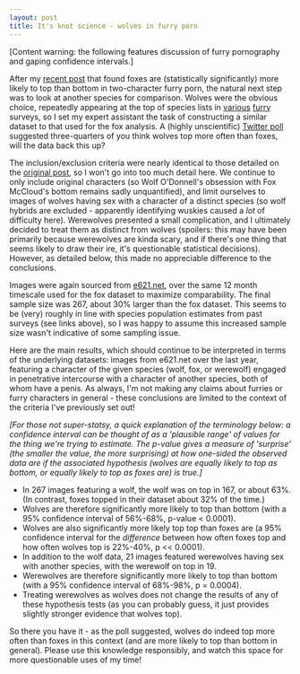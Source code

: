 ```yaml
---
layout: post
title: It's knot science - wolves in furry porn
---
```


[Content warning: the following features discussion of furry pornography and gaping confidence intervals.]

After my [recent post](https://tealeafraccoon.github.io/Fox-Sub-Stats/) that found foxes are (statistically significantly) more likely to top than bottom in two-character furry porn, the natural next step was to look at another species for comparison. Wolves were the obvious choice, repeatedly appearing at the top of species lists in [various](http://www.furryresearch.org/findings/fursonas/3-1-species-popularity/) [furry](https://twitter.com/adjspecies/status/694277832487374853) surveys, so I set my expert assistant the task of constructing a similar dataset to that used for the fox analysis. A (highly unscientific) [Twitter poll](https://twitter.com/tealeafraccoon/status/817460487197696000) suggested three-quarters of you think wolves top more often than foxes, will the data back this up?

The inclusion/exclusion criteria were nearly identical to those detailed on the [original post](https://tealeafraccoon.github.io/Fox-Sub-Stats/), so I won't go into too much detail here. We continue to only include original characters (so Wolf O'Donnell's obsession with Fox McCloud's bottom remains sadly unquantified), and limit ourselves to images of wolves having sex with a character of a distinct species (so wolf hybrids are excluded - apparently identifying wuskies caused a *lot* of difficulty here). Werewolves presented a small complication, and I ultimately decided to treat them as distinct from wolves (spoilers: this may have been primarily because werewolves are kinda scary, and if there's one thing that seems likely to draw their ire, it's questionable statistical decisions). However, as detailed below, this made no appreciable difference to the conclusions.

Images were again sourced from [e621.net](https://e621.net/), over the same 12 month timescale used for the fox dataset to maximize comparability. The final sample size was 267, about 30% larger than the fox dataset. This seems to be (very) roughly in line with species population estimates from past surveys (see links above), so I was happy to assume this increased sample size wasn't indicative of some sampling issue.

Here are the main results, which should continue to be interpreted in terms of the underlying datasets: images from e621.net over the last year, featuring a character of the given species (wolf, fox, or werewolf) engaged in penetrative intercourse with a character of another species, both of whom have a penis. As always, I'm not making any claims about furries or furry characters in general - these conclusions are limited to the context of the criteria I've previously set out!

*[For those not super-statsy, a quick explanation of the terminology below: a confidence interval can be thought of as a 'plausible range' of values for the thing we're trying to estimate. The p-value gives a measure of 'surprise' (the smaller the value, the more surprising) at how one-sided the observed data are if the associated hypothesis (wolves are equally likely to top as bottom, or equally likely to top as foxes are) is true.]*

- In 267 images featuring a wolf, the wolf was on top in 167, or about 63%. (In contrast, foxes topped in their dataset about 32% of the time.)
- Wolves are therefore significantly more likely to top than bottom (with a 95% confidence interval of 56%-68%, p-value < 0.0001).
- Wolves are also significantly more likely top top than foxes are (a 95% confidence interval for the *difference* between how often foxes top and how often wolves top is 22%-40%, p << 0.0001).
- In addition to the wolf data, 21 images featured werewolves having sex with another species, with the werewolf on top in 19. 
- Werewolves are therefore significantly more likely to top than bottom (with a 95% confidence interval of 68%-98%, p = 0.0004).
- Treating werewolves as wolves does not change the results of any of these hypothesis tests (as you can probably guess, it just provides slightly stronger evidence that wolves top).

So there you have it - as the poll suggested, wolves do indeed top more often than foxes in this context (and are more likely to top than bottom in general). Please use this knowledge responsibly, and watch this space for more questionable uses of my time!
